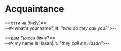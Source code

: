 # Acquaintance

==етти ча бикӏу?==  
--#<what's your name?|lit. _"who do they call you?"_>--

==дам Гьясан бикӏу?==  
--#<my name is Hasan|lit. _"they call me Hasan"_>--
